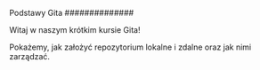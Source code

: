 Podstawy Gita
##############

Witaj w naszym krótkim kursie Gita!

Pokażemy, jak założyć repozytorium lokalne i zdalne oraz jak nimi zarządzać.
